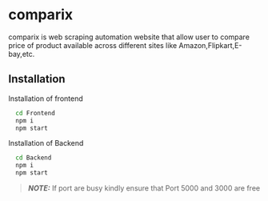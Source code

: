 
# comparix
comparix is web scraping automation website that allow user to compare price of product available across different sites like Amazon,Flipkart,E-bay,etc. 



## Installation

Installation of frontend 

```bash
  cd Frontend
  npm i
  npm start
```
    
Installation of Backend

```bash
  cd Backend
  npm i
  npm start
```
> **_NOTE:_**  If port are busy kindly ensure that Port 5000 and 3000 are free


    
